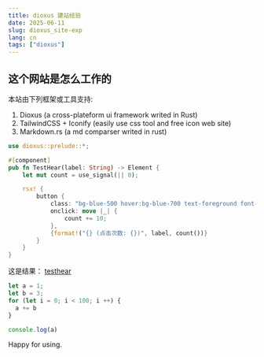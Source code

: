 ```yaml
---
title: dioxus 建站经验
date: 2025-06-11
slug: dioxus_site-exp
lang: cn
tags: ["dioxus"]
---
```



## 这个网站是怎么工作的

本站由下列框架或工具支持:
1. Dioxus (a cross-plateform ui framework writed in Rust)
2. TailwindCSS + Iconify (easily use css tool and free icon web site)
3. Markdown.rs (a md comparser writed in rust)
```rust
use dioxus::prelude::*;

#[component]
pub fn TestHear(label: String) -> Element {
    let mut count = use_signal(|| 0);

    rsx! {
        button {
            class: "bg-blue-500 hover:bg-blue-700 text-foreground font-bold py-2 px-4 rounded",
            onclick: move |_| {
                count += 10;
            },
            {format!("{} (点击次数: {})", label, count())}
        }
    }
}
```
这是结果：
[testhear](interactive:TestHear)


```js
let a = 1;
let b = 3;
for (let i = 0; i < 100; i ++) {
  a += b
}

console.log(a)
```

Happy for using.
